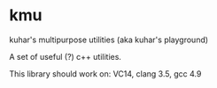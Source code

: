 kmu
===

kuhar's multipurpose utilities (aka kuhar's playground)

A set of useful (?) c++ utilities.

This library should work on: VC14, clang 3.5, gcc 4.9 
